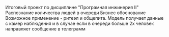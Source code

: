 Итоговый проект по дисциплине "Програмная инжинерия II"
Распознание количества людей в очереди
Бизнес обоснование
Возможное применение - ритеэл и общепита.
Модель получает данные с камер наблюдения и в случае если в очереди больше 2х человек направляет сообщение в телеграмм
